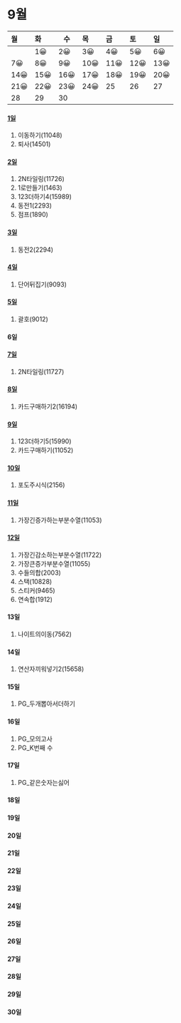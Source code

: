 # 9월

| 월   | 화   | 수   | 목   | 금   | 토   | 일   |
| :--- | :--- | ---- | :--- | :--- | :--- | :--- |
|      | 1😀   | 2😀   | 3😀   | 4😀   | 5😀   | 6😀   |
| 7😀   | 8😀   | 9😀   | 10😀  | 11😀  | 12😀  | 13😀  |
| 14😀  | 15😀  | 16😀  | 17😀  | 18😀  | 19😀  | 20😀  |
| 21😀  | 22😀  | 23😀  | 24😀  | 25   | 26   | 27   |
| 28   | 29   | 30   |      |      |      |      |



#### [1일](https://github.com/LeeJinHyang/Algorithm/tree/master/Baekjoon%20Oline%20judge/9%EC%9B%94/0901/src)

1. 이동하기(11048)
2. 퇴사(14501)



#### [2일](https://github.com/LeeJinHyang/Algorithm/tree/master/Baekjoon%20Oline%20judge/9%EC%9B%94/0902/src)

1. 2N타일링(11726)
2. 1로만들기(1463)
3. 123더하기4(15989)
4. 동전1(2293)
5. 점프(1890)



#### [3일](https://github.com/LeeJinHyang/Algorithm/tree/master/Baekjoon%20Oline%20judge/9%EC%9B%94/0903/src)

1. 동전2(2294)



#### [4일](https://github.com/LeeJinHyang/Algorithm/tree/master/Baekjoon%20Oline%20judge/9%EC%9B%94/0904/src)

1. 단어뒤집기(9093)



#### [5일](https://github.com/LeeJinHyang/Algorithm/tree/master/Baekjoon%20Oline%20judge/9%EC%9B%94/0905/src)

1. 괄호(9012)



#### 6일



#### [7일](https://github.com/LeeJinHyang/Algorithm/tree/master/Baekjoon%20Oline%20judge/9%EC%9B%94/0907/src)

1. 2N타일링(11727)



#### [8일](https://github.com/LeeJinHyang/Algorithm/tree/master/Baekjoon%20Oline%20judge/9%EC%9B%94/0908/src)

1. 카드구매하기2(16194)



#### [9일](https://github.com/LeeJinHyang/Algorithm/tree/master/Baekjoon%20Oline%20judge/9%EC%9B%94/0909/src)

1. 123더하기5(15990)
2. 카드구매하기(11052)



#### [10일](https://github.com/LeeJinHyang/Algorithm/tree/master/Baekjoon%20Oline%20judge/9%EC%9B%94/0910/src)

1. 포도주시식(2156)



#### [11일](https://github.com/LeeJinHyang/Algorithm/tree/master/Baekjoon%20Oline%20judge/9%EC%9B%94/0911/src)

1. 가장긴증가하는부분수열(11053)



#### [12일](https://github.com/LeeJinHyang/Algorithm/tree/master/Baekjoon%20Oline%20judge/9%EC%9B%94/0912/src)

1. 가장긴감소하는부분수열(11722)
2. 가장큰증가부분수열(11055)
3. 수들의합(2003)
4. 스택(10828)
5. 스티커(9465)
6. 연속합(1912)



#### 13일

1. 나이트의이동(7562)


#### 14일

1. 연산자끼워넣기2(15658)


#### 15일

1. PG_두개뽑아서더하기


#### 16일

1. PG_모의고사
2. PG_K번째 수



#### 17일

1. PG_같은숫자는싫어



#### 18일



#### 19일



#### 20일



#### 21일



#### 22일



#### 23일



#### 24일



#### 25일



#### 26일



#### 27일



#### 28일



#### 29일



#### 30일